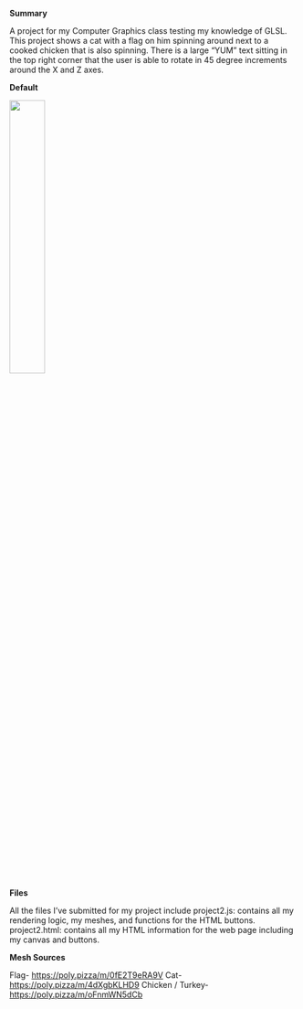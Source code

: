 **Summary**
 
 A project for my Computer Graphics class testing my knowledge of GLSL. This project shows a cat with a flag on him spinning around next to a cooked chicken that is also
 spinning. There is a large “YUM” text sitting in the top right corner that the user is able to rotate
 in 45 degree increments around the X and Z axes.

**Default**

<img src="Desktop 2024.11.15 - 15.03.53.02.DVR_1.gif" width="35%" height="35%"/>
 
**Files**

 All the files I’ve submitted for my project include project2.js: contains all my rendering logic, my
 meshes, and functions for the HTML buttons. project2.html: contains all my HTML information
 for the web page including my canvas and buttons.
 
**Mesh Sources**

 Flag- https://poly.pizza/m/0fE2T9eRA9V
 Cat- https://poly.pizza/m/4dXgbKLHD9
 Chicken / Turkey- https://poly.pizza/m/oFnmWN5dCb
